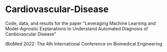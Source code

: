 # Cardiovascular-Disease
Code, data, and results for the paper "Leveraging Machine Learning and Model-Agnostic Explanations to Understand Automated Diagnosis of Cardiovascular Disease"

iBioMed 2022: The 4th International Conference on Biomedical Engineering 
